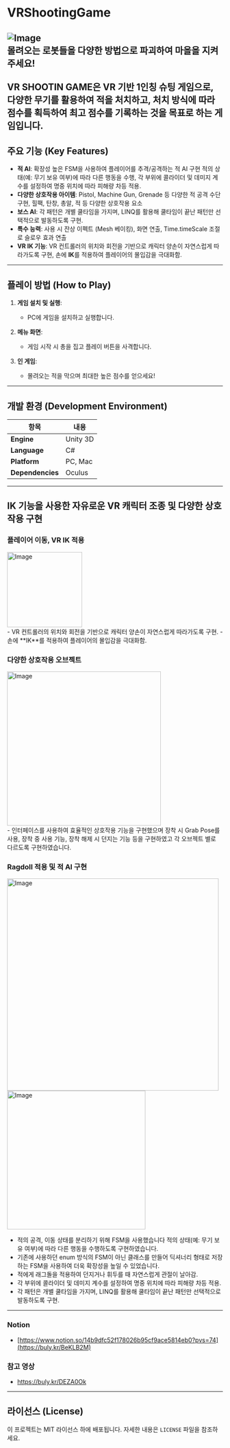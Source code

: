 # VRShootingGame
![Image](https://github.com/user-attachments/assets/9cb24873-8933-4e80-a637-1cecc1cc5c7a)
</br>
몰려오는 로봇들을 다양한 방법으로 파괴하여
마을을 지켜주세요!<br>
<br>
**VR SHOOTIN GAME**은 VR 기반 1인칭 슈팅 게임으로, 다양한 무기를 활용하여 적을 처치하고, 처치 방식에 따라 점수를 획득하여 최고 점수를 기록하는 것을 목표로 하는 게임입니다.
---

## 주요 기능 (Key Features)

- **적 AI**: 확장성 높은 FSM을 사용하여 플레이어를 추격/공격하는 적 AI 구현 적의 상태(예: 무기 보유 여부)에 따라 다른 행동을 수행, 각 부위에 콜라이더 및 데미지 계수를 설정하여 명중 위치에 따라 피해량 차등 적용.
- **다양한 상호작용 아이템**: Pistol, Machine Gun, Grenade 등 다양한 적 공격 수단 구현, 힐팩, 탄창, 총알, 적 등 다양한 상호작용 요소
- **보스 AI**: 각 패턴은 개별 쿨타임을 가지며, LINQ를 활용해 쿨타임이 끝난 패턴만 선택적으로 발동하도록 구현.
- **특수 능력**: 사용 시 잔상 이펙트 (Mesh 베이킹), 화면 연출, Time.timeScale 조절로 슬로우 효과 연출
- **VR IK 기능**: VR 컨트롤러의 위치와 회전을 기반으로 캐릭터 양손이 자연스럽게 따라가도록 구현, 손에 **IK**를 적용하여 플레이어의 몰입감을 극대화함.
---

## 플레이 방법 (How to Play)

1. **게임 설치 및 실행**:
   - PC에 게임을 설치하고 실행합니다.

2. **메뉴 화면**:
   - 게임 시작 시 총을 집고 플레이 버튼을 사격합니다. 
3. **인 게임**:
   - 몰려오는 적을 막으며 최대한 높은 점수를 얻으세요!   
---

## 개발 환경 (Development Environment)

| 항목              | 내용                          |
|-------------------|------------------------------|
| **Engine**          | Unity 3D                     |
| **Language**          | C#                           |
| **Platform**        | PC, Mac                 |
| **Dependencies**     | Oculus          |

---

## IK 기능을 사용한 자유로운 VR 캐릭터 조종 및 다양한 상호작용 구현  

### 플레이어 이동, VR IK 적용
<img width="175" alt="Image" src="https://github.com/user-attachments/assets/96433834-cfeb-49b0-b91a-fa385a1acdcb" />
<br>
- VR 컨트롤러의 위치와 회전을 기반으로 캐릭터 양손이 자연스럽게 따라가도록 구현.
- 손에 **IK**를 적용하여 플레이어의 몰입감을 극대화함.
  
### 다양한 상호작용 오브젝트
<img width="359" alt="Image" src="https://github.com/user-attachments/assets/76918879-b2ba-407c-abe2-4439b9cbe119" />
<br>
- 인터페이스를 사용하여 효율적인 상호작용 기능을 구현했으며 장착 시 Grab Pose를 사용, 장착 중 사용 기능, 장착 해제 시 던지는 기능 등을 구현하였고 각 오브젝트 별로 다르도록 구현하였습니다.

### Ragdoll 적용 및 적 AI 구현
<img width="494" alt="Image" src="https://github.com/user-attachments/assets/f5610d3a-f7d4-49fd-a8f7-f5bcc5474491" /><br>
<img width="323" alt="Image" src="https://github.com/user-attachments/assets/546b4b32-c908-42cf-9d44-3053961d66e5" />
<br>
- 적의 공격, 이동 상태를 분리하기 위해 FSM을 사용했습니다 적의 상태(예: 무기 보유 여부)에 따라 다른 행동을 수행하도록 구현하였습니다. 
- 기존에 사용하던 enum 방식의 FSM이 아닌 클래스를 만들어 딕셔너리 형태로 저장하는 FSM을 사용하여 더욱 확장성을 높일 수 있었습니다.
- 적에게 래그돌을 적용하여 던지거나 휘두를 때 자연스럽게 관절이 날아감.
- 각 부위에 콜라이더 및 데미지 계수를 설정하여 명중 위치에 따라 피해량 차등 적용.
- 각 패턴은 개별 쿨타임을 가지며, LINQ를 활용해 쿨타임이 끝난 패턴만 선택적으로 발동하도록 구현.

---
### Notion 
- [https://www.notion.so/14b9dfc52f178026b95cf9ace5814eb0?pvs=74](https://buly.kr/BeKLB2M)
### 참고 영상
- https://buly.kr/DEZA0Ok
---

## 라이선스 (License)

이 프로젝트는 MIT 라이선스 하에 배포됩니다. 자세한 내용은 `LICENSE` 파일을 참조하세요.

